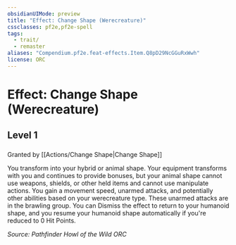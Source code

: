 ```yaml
---
obsidianUIMode: preview
title: "Effect: Change Shape (Werecreature)"
cssclasses: pf2e,pf2e-spell
tags:
  - trait/
  - remaster
aliases: "Compendium.pf2e.feat-effects.Item.Q8pD29NcGGuRxWwh"
license: ORC
---
```

# Effect: Change Shape (Werecreature)
## Level 1
### 






Granted by [[Actions/Change Shape|Change Shape]]

You transform into your hybrid or animal shape. Your equipment transforms with you and continues to provide bonuses, but your animal shape cannot use weapons, shields, or other held items and cannot use manipulate actions. You gain a movement speed, unarmed attacks, and potentially other abilities based on your werecreature type. These unarmed attacks are in the brawling group. You can Dismiss the effect to return to your humanoid shape, and you resume your humanoid shape automatically if you're reduced to 0 Hit Points.

*Source: Pathfinder Howl of the Wild*
*ORC*